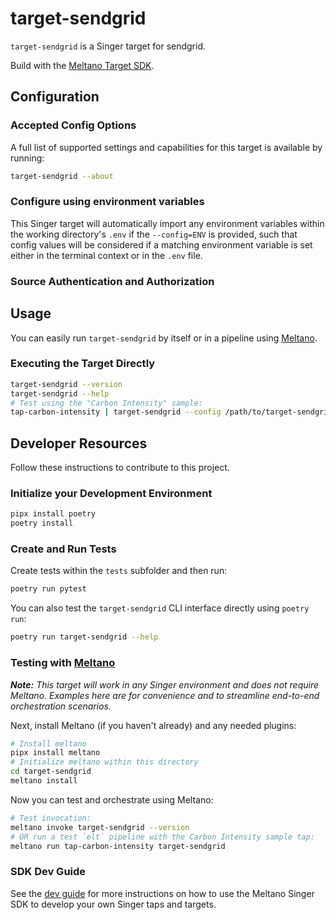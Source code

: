 # target-sendgrid

`target-sendgrid` is a Singer target for sendgrid.

Build with the [Meltano Target SDK](https://sdk.meltano.com).

<!--

Developer TODO: Update the below as needed to correctly describe the install procedure. For instance, if you do not have a PyPi repo, or if you want users to directly install from your git repo, you can modify this step as appropriate.

## Installation

Install from PyPi:

```bash
pipx install target-sendgrid
```

Install from GitHub:

```bash
pipx install git+https://github.com/ORG_NAME/target-sendgrid.git@main
```

-->

## Configuration

### Accepted Config Options

<!--
Developer TODO: Provide a list of config options accepted by the target.

This section can be created by copy-pasting the CLI output from:

```
target-sendgrid --about --format=markdown
```
-->

A full list of supported settings and capabilities for this
target is available by running:

```bash
target-sendgrid --about
```

### Configure using environment variables

This Singer target will automatically import any environment variables within the working directory's
`.env` if the `--config=ENV` is provided, such that config values will be considered if a matching
environment variable is set either in the terminal context or in the `.env` file.

### Source Authentication and Authorization

<!--
Developer TODO: If your target requires special access on the destination system, or any special authentication requirements, provide those here.
-->

## Usage

You can easily run `target-sendgrid` by itself or in a pipeline using [Meltano](https://meltano.com/).

### Executing the Target Directly

```bash
target-sendgrid --version
target-sendgrid --help
# Test using the "Carbon Intensity" sample:
tap-carbon-intensity | target-sendgrid --config /path/to/target-sendgrid-config.json
```

## Developer Resources

Follow these instructions to contribute to this project.

### Initialize your Development Environment

```bash
pipx install poetry
poetry install
```

### Create and Run Tests

Create tests within the `tests` subfolder and
  then run:

```bash
poetry run pytest
```

You can also test the `target-sendgrid` CLI interface directly using `poetry run`:

```bash
poetry run target-sendgrid --help
```

### Testing with [Meltano](https://meltano.com/)

_**Note:** This target will work in any Singer environment and does not require Meltano.
Examples here are for convenience and to streamline end-to-end orchestration scenarios._

<!--
Developer TODO:
Your project comes with a custom `meltano.yml` project file already created. Open the `meltano.yml` and follow any "TODO" items listed in
the file.
-->

Next, install Meltano (if you haven't already) and any needed plugins:

```bash
# Install meltano
pipx install meltano
# Initialize meltano within this directory
cd target-sendgrid
meltano install
```

Now you can test and orchestrate using Meltano:

```bash
# Test invocation:
meltano invoke target-sendgrid --version
# OR run a test `elt` pipeline with the Carbon Intensity sample tap:
meltano run tap-carbon-intensity target-sendgrid
```

### SDK Dev Guide

See the [dev guide](https://sdk.meltano.com/en/latest/dev_guide.html) for more instructions on how to use the Meltano Singer SDK to
develop your own Singer taps and targets.
